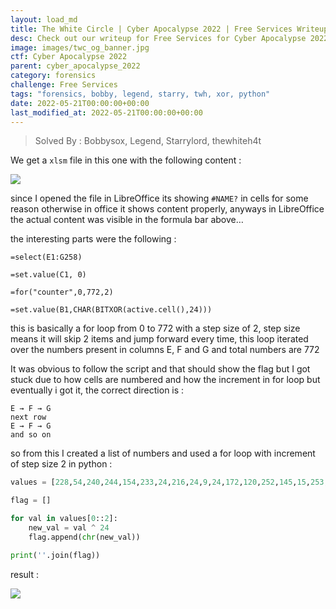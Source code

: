 ```yaml
---
layout: load_md
title: The White Circle | Cyber Apocalypse 2022 | Free Services Writeup
desc: Check out our writeup for Free Services for Cyber Apocalypse 2022 capture the flag competition.
image: images/twc_og_banner.jpg
ctf: Cyber Apocalypse 2022
parent: cyber_apocalypse_2022
category: forensics
challenge: Free Services
tags: "forensics, bobby, legend, starry, twh, xor, python"
date: 2022-05-21T00:00:00+00:00
last_modified_at: 2022-05-21T00:00:00+00:00
---
```



> Solved By : Bobbysox, Legend, Starrylord, thewhiteh4t

We get a `xlsm` file in this one with the following content :

![](https://i.imgur.com/1W8qKgo.png)

since I opened the file in LibreOffice its showing `#NAME?` in cells for some reason otherwise in office it shows content properly, anyways in LibreOffice the actual content was visible in the formula bar above…

the interesting parts were the following :

```
=select(E1:G258)

=set.value(C1, 0)

=for("counter",0,772,2)

=set.value(B1,CHAR(BITXOR(active.cell(),24)))
```

this is basically a for loop from 0 to 772 with a step size of 2, step size means it will skip 2 items and jump forward every time, this loop iterated over the numbers present in columns E, F and G
and total numbers are 772

It was obvious to follow the script and that should show the flag but I got stuck due to how cells are numbered and how the increment in for loop but eventually i got it, the correct direction is :

```
E → F → G
next row
E → F → G
and so on
```

so from this I created a list of numbers and used a for loop with increment of step size 2 in python :

```python
values = [228,54,240,244,154,233,24,216,24,9,24,172,120,252,145,15,253,103,41,52,216,214,124,244,147,90,72,198,40,53,147,70,74,93,20,118,147,240,74,88,12,91,147,224,106,217,48,114,23,217,175,22,82,188,62,217,41,191,231,130,180,150,36,18,121,235,100,52,26,39,52,99,56,231,217,29,215,212,21,77,25,70,223,58,250,130,234,247,74,183,79,8,147,196,74,207,8,147,147,221,82,111,36,212,147,24,84,57,9,21,96,90,251,186,80,23,25,29,201,163,73,89,147,39,65,52,56,79,25,250,203,45,147,245,81,57,0,194,251,105,34,130,81,176,147,95,44,156,147,108,25,122,206,187,41,40,231,211,180,34,217,244,215,235,21,61,25,146,223,113,32,238,248,39,109,247,238,137,27,205,101,61,224,27,35,156,101,40,60,88,109,241,252,109,64,211,147,104,64,202,60,190,25,194,203,28,126,168,147,121,20,239,83,255,147,175,64,158,4,157,25,125,203,139,147,78,28,32,147,126,25,72,200,228,145,103,92,103,60,254,60,12,67,151,67,134,121,48,65,92,66,244,73,163,231,146,248,121,71,35,71,53,66,79,147,219,10,153,243,74,149,217,69,120,114,172,25,6,149,246,157,176,170,245,24,217,24,119,24,163,72,95,112,127,41,153,147,72,119,147,159,202,231,251,205,27,163,56,232,179,173,96,186,25,78,9,112,255,190,173,141,103,165,169,133,54,231,63,205,144,36,219,30,250,100,120,18,240,152,183,227,103,248,110,109,47,29,205,163,162,95,175,11,46,106,56,119,199,114,67,24,164,75,12,231,114,205,66,74,73,93,180,95,147,56,79,89,69,92,104,92,177,56,66,58,238,80,160,83,199,84,79,85,70,68,233,75,43,87,54,94,210,76,167,79,30,89,47,74,231,93,111,68,133,85,81,113,64,123,155,106,49,119,54,107,16,119,19,126,148,108,112,68,40,79,123,113,200,118,207,124,56,119,232,111,151,107,235,56,223,86,82,76,154,68,186,91,87,109,75,106,57,106,197,125,139,118,240,108,123,78,169,125,160,106,131,107,132,113,71,119,221,118,193,68,251,81,70,117,105,121,107,127,161,125,64,56,138,94,145,113,94,116,152,125,57,56,86,93,64,96,205,125,44,123,226,109,253,108,23,113,233,119,117,118,251,56,33,87,134,104,170,108,148,113,60,119,215,118,143,107,21,68,233,109,68,108,190,113,181,116,141,117,120,121,132,118,150,54,99,125,217,96,132,125,213,58,227,56,174,55,229,108,67,56,29,74,57,93,2,95,36,71,80,75,154,66,96,56,56,55,146,110,65,56,197,92,243,125,194,122,246,109,3,127,180,127,209,125,123,106,121,56,224,55,243,124,71,56,19,58,142,91,232,34,43,68,16,111,171,113,236,118,25,124,212,119,24,111,78,107,2,68,129,107,113,97,73,107,31,108,183,125,200,117,78,43,234,42,46,68,115,123,76,117,196,124,116,54,135,125,37,96,122,125,156,58,7,56,133,55,79,126,153,35,83,125,118,123,250,112,51,119,160,56,238,58,11,80,62,76,28,90,79,99,48,41,9,107,217,71,27,108,18,112,8,41,10,107,98,71,45,127,135,44,219,116,134,44,126,96,91,97,239,71,150,116,51,40,190,107,216,108,73,71,98,41,30,118,79,71,100,108,66,41,81,117,41,43,144,39,8,39,100,57,150,101,133,58,46,24,187]

flag = []

for val in values[0::2]:
    new_val = val ^ 24
    flag.append(chr(new_val))

print(''.join(flag))
```
result :

![](https://i.imgur.com/qVUaFdq.png)